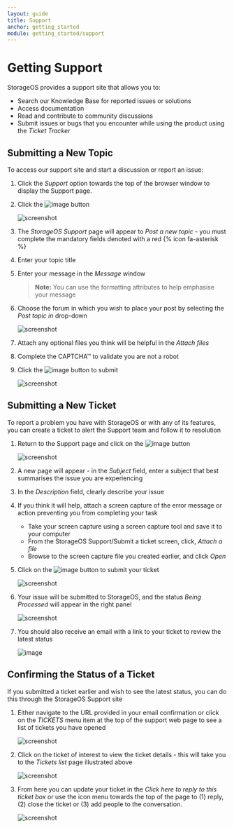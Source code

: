 ```yaml
---
layout: guide
title: Support
anchor: getting_started
module: getting_started/support
---
```


# Getting Support

StorageOS provides a support site that allows you to:

* Search our Knowledge Base for reported issues or solutions
* Access documentation 
* Read and contribute to community discussions
* Submit issues or bugs that you encounter while using the product using the *Ticket Tracker*

## Submitting a New Topic

To access our support site and start a discussion or report an issue:

1. Click the *Support* option towards the top of the browser window to display the Support page.
2. Click the ![image](/images/docs/overview/startnewtopic.png) button 

   ![screenshot](/images/docs/overview/support1.png)

3. The *StorageOS Support* page will appear to *Post a new topic* - you must complete the mandatory fields denoted with a red {% icon fa-asterisk %}
4. Enter your topic title
5. Enter your message in the *Message* window

   >**Note:** You can use the formatting attributes to help emphasise your message

6. Choose the forum in which you wish to place your post by selecting the *Post topic in* drop-down

   ![screenshot](/images/docs/overview/support2a.png)

7. Attach any optional files you think will be helpful in the *Attach files*
8. Complete the CAPTCHA&trade; to validate you are not a robot
9. Click the ![image](/images/docs/overview/save.png) button to submit

   ![screenshot](/images/docs/overview/support2b.png)

## Submitting a New Ticket

To report a problem you have with StorageOS or with any of its features, you can create a ticket to alert the Support team and follow it to resolution

1. Return to the Support page and click on the ![image](/images/docs/overview/newticket.png) button

   ![screenshot](/images/docs/overview/support1a.png)

2. A new page will appear - in the *Subject* field, enter a subject that best summarises the issue you are experiencing
3. In the *Description* field, clearly describe your issue
4. If you think it will help, attach a screen capture of the error message or action preventing you from completing your task
   * Take your screen capture using a screen capture tool and save it to your computer
   * From the StorageOS Support/Submit a ticket screen, click, *Attach a file*
   * Browse to the screen capture file you created earlier, and click *Open*
5. Click on the ![image](/images/docs/overview/submit.png) button to submit your ticket

   ![screenshot](/images/docs/overview/support2c.png)

4. Your issue will be submitted to StorageOS, and the status *Being Processed* will appear in the right panel

   ![screenshot](/images/docs/overview/support2d.png)

5. You should also receive an email with a link to your ticket to review the latest status

   ![image](/images/docs/overview/support2e1.png)

## Confirming the Status of a Ticket

If you submitted a ticket earlier and wish to see the latest status, you can do this through the StorageOS Support site

1. Either navigate to the URL provided in your email confirmation or click on the *TICKETS* menu item at the top of the support web page to see a list of tickets  you have opened

   ![screenshot](/images/docs/overview/support2f.png)

2. Click on the ticket of interest to view the ticket details - this will take you to the *Tickets list* page illustrated above

   ![screenshot](/images/docs/overview/support2g.png)

3. From here you can update your ticket in the *Click here to reply to this ticket box* or use the icon menu towards the top of the page to (1) reply, (2) close the ticket or (3) add people to the conversation.

   ![screenshot](/images/docs/overview/support2h.png)